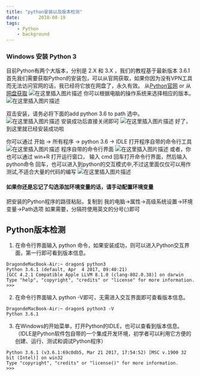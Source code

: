 ```yaml
---
title: "python安装以及版本检测"
date:       2018-08-19
tags:
	- Python
	- background
---
```















### Windows 安装 Python 3
目前Python有两个大版本，分别是 2.X 和 3.X ，我们的教程基于最新版本 3.6.1 首先我们需要获取Python的安装包，可以从官网获取，如果你因为没有VPN工具而无法访问官网的话，我已经将它放在网盘了，永久有效。
从[Python官网](https://www.python.org/) or 从[网盘获取](https://pan.baidu.com/s/1eRYKVFs#list/path=/)
![在这里插入图片描述](https://img-blog.csdnimg.cn/20190712201332845.png?x-oss-process=image/watermark,type_ZmFuZ3poZW5naGVpdGk,shadow_10,text_aHR0cHM6Ly9ibG9nLmNzZG4ubmV0L3FxXzQwMjIzOTgz,size_16,color_FFFFFF,t_70)
你可以根据电脑的操作系统来选择相应的版本。
![在这里插入图片描述](https://img-blog.csdnimg.cn/20190712201623738.png)

双击安装，请务必将下面的add python 3.6 to path 选中。
![在这里插入图片描述](https://img-blog.csdnimg.cn/20190712202438373.png?x-oss-process=image/watermark,type_ZmFuZ3poZW5naGVpdGk,shadow_10,text_aHR0cHM6Ly9ibG9nLmNzZG4ubmV0L3FxXzQwMjIzOTgz,size_16,color_FFFFFF,t_70)
安装成功后直接关闭即可
![在这里插入图片描述](https://img-blog.csdnimg.cn/20190712202459225.png?x-oss-process=image/watermark,type_ZmFuZ3poZW5naGVpdGk,shadow_10,text_aHR0cHM6Ly9ibG9nLmNzZG4ubmV0L3FxXzQwMjIzOTgz,size_16,color_FFFFFF,t_70)
好了，到这里就已经安装成功啦

你可以通过 开始 -> 所有程序 -> python 3.6 -> IDLE 打开程序自带的命令行工具
![在这里插入图片描述](https://img-blog.csdnimg.cn/2019071220281150.png?x-oss-process=image/watermark,type_ZmFuZ3poZW5naGVpdGk,shadow_10,text_aHR0cHM6Ly9ibG9nLmNzZG4ubmV0L3FxXzQwMjIzOTgz,size_16,color_FFFFFF,t_70)
程序自带的命令行界面
![在这里插入图片描述](https://img-blog.csdnimg.cn/20190712202847451.png?x-oss-process=image/watermark,type_ZmFuZ3poZW5naGVpdGk,shadow_10,text_aHR0cHM6Ly9ibG9nLmNzZG4ubmV0L3FxXzQwMjIzOTgz,size_16,color_FFFFFF,t_70)
或者，你也可以通过 win+R 打开运行窗口， 输入 cmd 回车打开命令行界面，然后输入python命令 回车，也可以进入到python的交互模式中,不过这里面仅仅可以用作测试,不适合大量的代码的编写
![在这里插入图片描述](https://img-blog.csdnimg.cn/20190712202957260.png?x-oss-process=image/watermark,type_ZmFuZ3poZW5naGVpdGk,shadow_10,text_aHR0cHM6Ly9ibG9nLmNzZG4ubmV0L3FxXzQwMjIzOTgz,size_16,color_FFFFFF,t_70)
#### 如果你还是忘记了勾选添加环境变量的话，请手动配置环境变量

把安装的Python程序的路径粘贴，复制到
我的电脑->属性->高级系统设置->环境变量->Path选项
如果需要，分隔符使用英文的分号(;)即可
## Python版本检测
1. 在命令行界面输入 python 命令，如果安装成功，则可以进入Python交互界面，第一行即可看到版本信息。

```
DragondeMacBook-Air:~ dragon$ python3
Python 3.6.1 (default, Apr  4 2017, 09:40:21) 
[GCC 4.2.1 Compatible Apple LLVM 8.1.0 (clang-802.0.38)] on darwin
Type "help", "copyright", "credits" or "license" for more information.
>>>
```

2. 在命令行界面输入 python -V即可，无需进入交互界面即可查看版本信息。

```
DragondeMacBook-Air:~ dragon$ python3 -V
Python 3.6.1
```

3. 在Windows的开始菜单，打开Python的IDLE，也可以查看到版本信息。（IDLE是Python软件包自带的一个集成开发环境，初学者可以利用它方便的创建、运行、测试和调试Python程序）

```
Python 3.6.1 (v3.6.1:69c0db5, Mar 21 2017, 17:54:52) [MSC v.1900 32 bit (Intel)] on win32
Type "copyright", "credits" or "license()" for more information.
>>>
```



